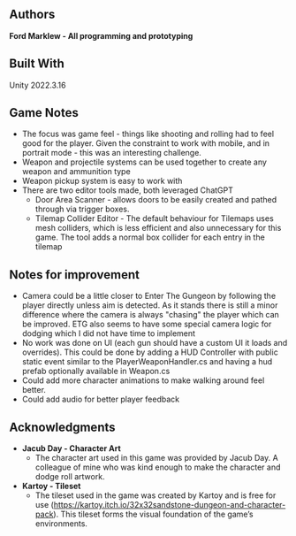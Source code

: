 ## Authors

**Ford Marklew - All programming and prototyping**

## Built With
Unity 2022.3.16

## Game Notes
* The focus was game feel - things like shooting and rolling had to feel good for the player. Given the constraint to work with mobile, and in portrait mode - this was an interesting challenge.
* Weapon and projectile systems can be used together to create any weapon and ammunition type
* Weapon pickup system is easy to work with
* There are two editor tools made, both leveraged ChatGPT
    * Door Area Scanner - allows doors to be easily created and pathed through via trigger boxes. 
    * Tilemap Collider Editor - The default behaviour for Tilemaps uses mesh colliders, which is less efficient and also unnecessary for this game. The tool adds a normal box collider for each entry in the tilemap

## Notes for improvement
* Camera could be a little closer to Enter The Gungeon by following the player directly unless aim is detected. As it stands there is still a minor difference where the camera is always "chasing" the player which can be improved. ETG also seems to have some special camera logic for dodging which I did not have time to implement
* No work was done on UI (each gun should have a custom UI it loads and overrides). This could be done by adding a HUD Controller with public static event similar to the PlayerWeaponHandler.cs and having a hud prefab optionally available in Weapon.cs
* Could add more character animations to make walking around feel better.
* Could add audio for better player feedback

## Acknowledgments
* **Jacub Day - Character Art**
  * The character art used in this game was provided by Jacub Day. A colleague of mine who was kind enough to make the character and dodge roll artwork.
* **Kartoy - Tileset**
  * The tileset used in the game was created by Kartoy and is free for use (https://kartoy.itch.io/32x32sandstone-dungeon-and-character-pack). This tileset forms the visual foundation of the game’s environments. 
